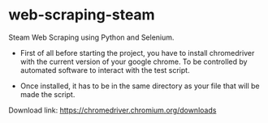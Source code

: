 # web-scraping-steam
Steam Web Scraping using Python and Selenium.

- First of all before starting the project, you have to install chromedriver with the current version of your google chrome. To be controlled by automated software to interact with the test script.

- Once installed, it has to be in the same directory as your file that will be made the script.

Download link: https://chromedriver.chromium.org/downloads

### 
